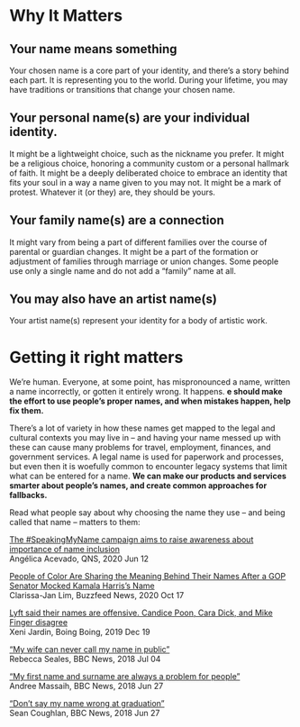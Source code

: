 # Why It Matters

## Your name means something
Your chosen name is a core part of your identity, and there’s a story behind each part. It is representing you to the world. During your lifetime, you may have traditions or transitions that change your chosen name.

## Your personal name(s) are your individual identity. 
It might be a lightweight choice, such as the nickname you prefer. It might be a religious choice, honoring a community custom or a personal hallmark of faith. It might be a deeply deliberated choice to embrace an identity that fits your soul in a way a name given to you may not. It might be a mark of protest. Whatever it (or they) are, they should be yours.

## Your family name(s) are a connection
It might vary from being a part of different families over the course of parental or guardian changes. It might be a part of the formation or adjustment of families through marriage or union changes. Some people use only a single name and do not add a “family” name at all.

## You may also have an artist name(s) 
Your artist name(s) represent your identity for a body of artistic work.


# Getting it right matters

We’re human. Everyone, at some point, has mispronounced a name, written a name incorrectly, or gotten it entirely wrong. It happens. **e should make the effort to use people’s proper names, and when mistakes happen, help fix them.**

There’s a lot of variety in how these names get mapped to the legal and cultural contexts you may live in – and having your name messed up with these can cause many problems for travel, employment, finances, and government services. A legal name is used for paperwork and processes, but even then it is woefully common to encounter legacy systems that limit what can be entered for a name. **We can make our products and services smarter about people’s names, and create common approaches for fallbacks.**

Read what people say about why choosing the name they use – and being called that name – matters to them:

[The #SpeakingMyName campaign aims to raise awareness about importance of name inclusion](https://qns.com/2020/06/speakingmyname-campaign-aims-to-raise-awareness-about-importance-of-name-inclusion/)  
Angélica Acevado, QNS, 2020 Jun 12

[People of Color Are Sharing the Meaning Behind Their Names After a GOP Senator Mocked Kamala Harris’s Name](https://www.buzzfeednews.com/amphtml/clarissajanlim/david-perdue-kamala-harris-name-mynameis-hashtag)  
Clarissa-Jan Lim, Buzzfeed News, 2020 Oct 17

[Lyft said their names are offensive. Candice Poon, Cara Dick, and Mike Finger disagree](https://boingboing.net/2019/12/19/lyft-said-their-real-names-are.html)  
Xeni Jardin, Boing Boing, 2019 Dec 19

[“My wife can never call my name in public”](https://www.bbc.com/news/world-42009219)  
Rebecca Seales, BBC News, 2018 Jul 04

[“My first name and surname are always a problem for people”](https://www.bbc.com/news/uk-44630061)  
Andree Massaih, BBC News, 2018 Jun 27

[“Don’t say my name wrong at graduation”](https://www.bbc.com/news/business-44601199)  
Sean Coughlan, BBC News, 2018 Jun 27